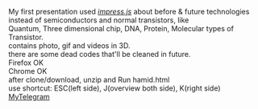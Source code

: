 My first presentation used [*impress.js*](https://github.com/impress/impress.js) about before & future technologies instead of semiconductors and normal transistors, like<br/>
Quantum, Three dimensional chip, DNA, Protein, Molecular types of Transistor.<br/>
contains photo, gif and videos in 3D.<br/>
there are some dead codes that'll be cleaned in future.<br/>
Firefox OK<br/>
Chrome OK<br/>
after clone/download, unzip and Run hamid.html<br/>
use shortcut: ESC(left side), J(overview both side), K(right side)<br/>
[MyTelegram](https://t.me/hamidzare71)

